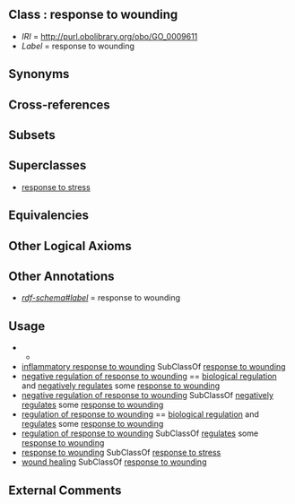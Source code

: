 
## Class : response to wounding

 * *IRI* = http://purl.obolibrary.org/obo/GO_0009611
 * *Label* = response to wounding

## Synonyms


## Cross-references


## Subsets


## Superclasses

 * [response to stress](../../GO/50/GO_0006950.md)

## Equivalencies


## Other Logical Axioms


## Other Annotations

 * *[rdf-schema#label](../../el/rdf-schema#label.md)* = response to wounding

## Usage

 * -
 * [inflammatory response to wounding](../../GO/94/GO_0090594.md) SubClassOf [response to wounding](../../GO/11/GO_0009611.md)
 * [negative regulation of response to wounding](../../GO/35/GO_1903035.md) == [biological regulation](../../GO/07/GO_0065007.md) and [negatively regulates](../../RO/12/RO_0002212.md) some [response to wounding](../../GO/11/GO_0009611.md)
 * [negative regulation of response to wounding](../../GO/35/GO_1903035.md) SubClassOf [negatively regulates](../../RO/12/RO_0002212.md) some [response to wounding](../../GO/11/GO_0009611.md)
 * [regulation of response to wounding](../../GO/34/GO_1903034.md) == [biological regulation](../../GO/07/GO_0065007.md) and [regulates](../../RO/11/RO_0002211.md) some [response to wounding](../../GO/11/GO_0009611.md)
 * [regulation of response to wounding](../../GO/34/GO_1903034.md) SubClassOf [regulates](../../RO/11/RO_0002211.md) some [response to wounding](../../GO/11/GO_0009611.md)
 * [response to wounding](../../GO/11/GO_0009611.md) SubClassOf [response to stress](../../GO/50/GO_0006950.md)
 * [wound healing](../../GO/60/GO_0042060.md) SubClassOf [response to wounding](../../GO/11/GO_0009611.md)

## External Comments


